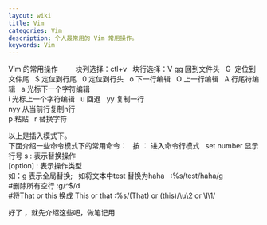 ```yaml
---
layout: wiki
title: Vim
categories: Vim
description: 个人最常用的 Vim 常用操作。
keywords: Vim
---
```

Vim 的常用操作         
块列选择：ctl+v     
块行选择：V 
gg 回到文件头   
G  定位到文件尾  
$ 定位到行尾  
0 定位到行头  
o 下一行编辑  
O 上一行编辑  
A 行尾符编辑  
a 光标下一个字符编辑  
i 光标上一个字符编辑  
u 回退  
yy 复制一行  
nyy 从当前行复制n行  
p 粘贴  
r 替换字符  

以上是插入模式下。  
下面介绍一些命令模式下的常用命令：  
按 ： 进入命令行模式  
set number 显示行号
s : 表示替换操作  
[option] : 表示操作类型  
如：g 表示全局替换;   
如将文本中test 替换为haha  
:%s/test/haha/g  
#删除所有空行
:g/^$/d  
#将That or this 换成 This or that
:%s/\(That\) or \(this\)/\u\2 or \l\1/

好了 ，就先介绍这些吧，做笔记用

